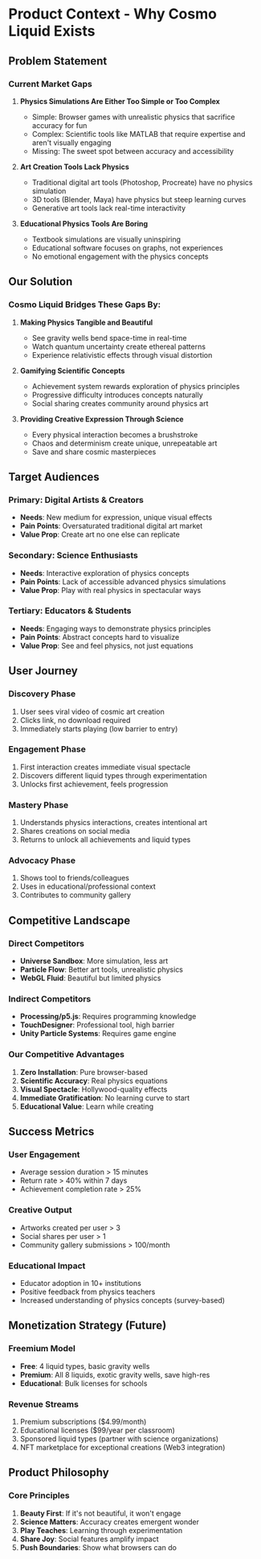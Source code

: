 # Product Context - Why Cosmo Liquid Exists

## Problem Statement

### Current Market Gaps
1. **Physics Simulations Are Either Too Simple or Too Complex**
   - Simple: Browser games with unrealistic physics that sacrifice accuracy for fun
   - Complex: Scientific tools like MATLAB that require expertise and aren't visually engaging
   - Missing: The sweet spot between accuracy and accessibility

2. **Art Creation Tools Lack Physics**
   - Traditional digital art tools (Photoshop, Procreate) have no physics simulation
   - 3D tools (Blender, Maya) have physics but steep learning curves
   - Generative art tools lack real-time interactivity

3. **Educational Physics Tools Are Boring**
   - Textbook simulations are visually uninspiring
   - Educational software focuses on graphs, not experiences
   - No emotional engagement with the physics concepts

## Our Solution

### Cosmo Liquid Bridges These Gaps By:
1. **Making Physics Tangible and Beautiful**
   - See gravity wells bend space-time in real-time
   - Watch quantum uncertainty create ethereal patterns
   - Experience relativistic effects through visual distortion

2. **Gamifying Scientific Concepts**
   - Achievement system rewards exploration of physics principles
   - Progressive difficulty introduces concepts naturally
   - Social sharing creates community around physics art

3. **Providing Creative Expression Through Science**
   - Every physical interaction becomes a brushstroke
   - Chaos and determinism create unique, unrepeatable art
   - Save and share cosmic masterpieces

## Target Audiences

### Primary: Digital Artists & Creators
- **Needs**: New medium for expression, unique visual effects
- **Pain Points**: Oversaturated traditional digital art market
- **Value Prop**: Create art no one else can replicate

### Secondary: Science Enthusiasts
- **Needs**: Interactive exploration of physics concepts
- **Pain Points**: Lack of accessible advanced physics simulations
- **Value Prop**: Play with real physics in spectacular ways

### Tertiary: Educators & Students
- **Needs**: Engaging ways to demonstrate physics principles
- **Pain Points**: Abstract concepts hard to visualize
- **Value Prop**: See and feel physics, not just equations

## User Journey

### Discovery Phase
1. User sees viral video of cosmic art creation
2. Clicks link, no download required
3. Immediately starts playing (low barrier to entry)

### Engagement Phase
1. First interaction creates immediate visual spectacle
2. Discovers different liquid types through experimentation
3. Unlocks first achievement, feels progression

### Mastery Phase
1. Understands physics interactions, creates intentional art
2. Shares creations on social media
3. Returns to unlock all achievements and liquid types

### Advocacy Phase
1. Shows tool to friends/colleagues
2. Uses in educational/professional context
3. Contributes to community gallery

## Competitive Landscape

### Direct Competitors
- **Universe Sandbox**: More simulation, less art
- **Particle Flow**: Better art tools, unrealistic physics
- **WebGL Fluid**: Beautiful but limited physics

### Indirect Competitors
- **Processing/p5.js**: Requires programming knowledge
- **TouchDesigner**: Professional tool, high barrier
- **Unity Particle Systems**: Requires game engine

### Our Competitive Advantages
1. **Zero Installation**: Pure browser-based
2. **Scientific Accuracy**: Real physics equations
3. **Visual Spectacle**: Hollywood-quality effects
4. **Immediate Gratification**: No learning curve to start
5. **Educational Value**: Learn while creating

## Success Metrics

### User Engagement
- Average session duration > 15 minutes
- Return rate > 40% within 7 days
- Achievement completion rate > 25%

### Creative Output
- Artworks created per user > 3
- Social shares per user > 1
- Community gallery submissions > 100/month

### Educational Impact
- Educator adoption in 10+ institutions
- Positive feedback from physics teachers
- Increased understanding of physics concepts (survey-based)

## Monetization Strategy (Future)

### Freemium Model
- **Free**: 4 liquid types, basic gravity wells
- **Premium**: All 8 liquids, exotic gravity wells, save high-res
- **Educational**: Bulk licenses for schools

### Revenue Streams
1. Premium subscriptions ($4.99/month)
2. Educational licenses ($99/year per classroom)
3. Sponsored liquid types (partner with science organizations)
4. NFT marketplace for exceptional creations (Web3 integration)

## Product Philosophy

### Core Principles
1. **Beauty First**: If it's not beautiful, it won't engage
2. **Science Matters**: Accuracy creates emergent wonder
3. **Play Teaches**: Learning through experimentation
4. **Share Joy**: Social features amplify impact
5. **Push Boundaries**: Show what browsers can do
